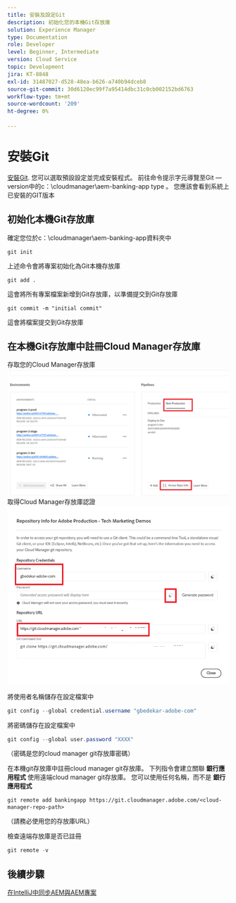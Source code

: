 ```yaml
---
title: 安裝及設定Git
description: 初始化您的本機Git存放庫
solution: Experience Manager
type: Documentation
role: Developer
level: Beginner, Intermediate
version: Cloud Service
topic: Development
jira: KT-8848
exl-id: 31487027-d528-48ea-b626-a740b94dceb8
source-git-commit: 30d6120ec99f7a95414dbc31c0cb002152bd6763
workflow-type: tm+mt
source-wordcount: '209'
ht-degree: 0%

---
```


# 安裝Git


[安裝Git](https://git-scm.com/downloads). 您可以選取預設設定並完成安裝程式。
前往命令提示字元導覽至Git —version中的c：\cloudmanager\aem-banking-app type 。 您應該會看到系統上已安裝的GIT版本

## 初始化本機Git存放庫

確定您位於c：\cloudmanager\aem-banking-app資料夾中

```
git init
```

上述命令會將專案初始化為Git本機存放庫

```
git add .
```

這會將所有專案檔案新增到Git存放庫，以準備提交到Git存放庫

```
git commit -m "initial commit"
```

這會將檔案提交到Git存放庫



## 在本機Git存放庫中註冊Cloud Manager存放庫

存取您的Cloud Manager存放庫
![存取代表資訊](assets/cloud-manager-repo.png)
取得Cloud Manager存放庫認證
![get-credentials](assets/cloud-manager-repo1.png)

將使用者名稱儲存在設定檔案中

```java
git config --global credential.username "gbedekar-adobe-com"
```

將密碼儲存在設定檔案中

```java
git config --global user.password "XXXX"
```

（密碼是您的cloud manager git存放庫密碼）

在本機git存放庫中註冊cloud manager git存放庫。 下列指令會建立關聯 **銀行應用程式** 使用遠端cloud manager git存放庫。 您可以使用任何名稱，而不是 **銀行應用程式**


```shell
git remote add bankingapp https://git.cloudmanager.adobe.com/<cloud-manager-repo-path>
```

（請務必使用您的存放庫URL）

檢查遠端存放庫是否已註冊

```java
git remote -v
```

## 後續步驟

[在IntelliJ中同步AEM與AEM專案](./intellij-and-aem-sync.md)
